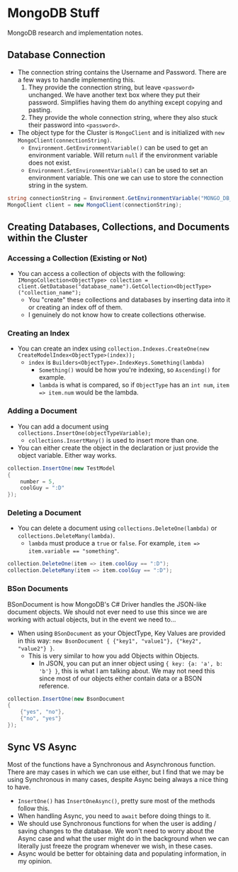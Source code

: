 # MongoDB Stuff

MongoDB research and implementation notes.

## Database Connection

- The connection string contains the Username and Password. There are a few ways to handle implementing this.
    1. They provide the connection string, but leave `<password>` unchanged. We have another text box where they put their password. Simplifies having them do anything except copying and pasting.
    2. They provide the whole connection string, where they also stuck their password into `<password>`.
- The object type for the Cluster is `MongoClient` and is initialized with `new MongoClient(connectionString)`.
    - `Environment.GetEnvironmentVariable()` can be used to get an environment variable. Will return `null` if the environment variable does not exist.
    - `Environment.SetEnvironmentVariable()` can be used to set an environment variable. This one we can use to store the connection string in the system.

```cs
string connectionString = Environment.GetEnvironmentVariable("MONGO_DB_URI");
MongoClient client = new MongoClient(connectionString);
```

## Creating Databases, Collections, and Documents within the Cluster

### Accessing a Collection (Existing or Not)

- You can access a collection of objects with the following: `IMongoCollection<ObjectType> collection = client.GetDatabase("database_name").GetCollection<ObjectType>("collection_name");`
    - You "create" these collections and databases by inserting data into it or creating an index off of them.
    - I genuinely do not know how to create collections otherwise.

### Creating an Index

- You can create an index using `collection.Indexes.CreateOne(new CreateModelIndex<ObjectType>(index));`
    - `index` is `Builders<ObjectType>.IndexKeys.Something(lambda)`
        - `Something()` would be how you're indexing, so `Ascending()` for example.
        - `lambda` is what is compared, so if `ObjectType` has an `int num`, `item => item.num` would be the lambda.

### Adding a Document

- You can add a document using `collections.InsertOne(objectTypeVariable);`
    - `collections.InsertMany()` is used to insert more than one.
- You can either create the object in the declaration or just provide the object variable. Either way works.

```cs
collection.InsertOne(new TestModel
{
    number = 5,
    coolGuy = ":D"
});
```

### Deleting a Document

- You can delete a document using `collections.DeleteOne(lambda)` or `collections.DeleteMany(lambda)`.
    - `lambda` must produce a `true` or `false`. For example, `item => item.variable == "something"`.

```cs
collection.DeleteOne(item => item.coolGuy == ":D");
collection.DeleteMany(item => item.coolGuy == ":D");
```

### BSon Documents

BSonDocument is how MongoDB's C# Driver handles the JSON-like document objects. We should not ever need to use this since we are working with actual objects, but in the event we need to...

- When using `BSonDocument` as your ObjectType, Key Values are provided in this way: `new BsonDocument { {"key1", "value1"}, {"key2", "value2"} }`.
    - This is very similar to how you add Objects within Objects.
        - In JSON, you can put an inner object using `{ key: {a: 'a', b: 'b'} }`, this is what I am talking about. We may not need this since most of our objects either contain data or a BSON reference.

```cs
collection.InsertOne(new BsonDocument
{
    {"yes", "no"},
    {"no", "yes"}
});
```

## Sync VS Async

Most of the functions have a Synchronous and Asynchronous function. There are may cases in which we can use either, but I find that we may be using Synchronous in many cases, despite Async being always a nice thing to have.

- `InsertOne()` has `InsertOneAsync()`, pretty sure most of the methods follow this.
- When handling Async, you need to `await` before doing things to it.
- We should use Synchronous functions for when the user is adding / saving changes to the database. We won't need to worry about the Async case and what the user might do in the background when we can literally just freeze the program whenever we wish, in these cases.
- Async would be better for obtaining data and populating information, in my opinion.
